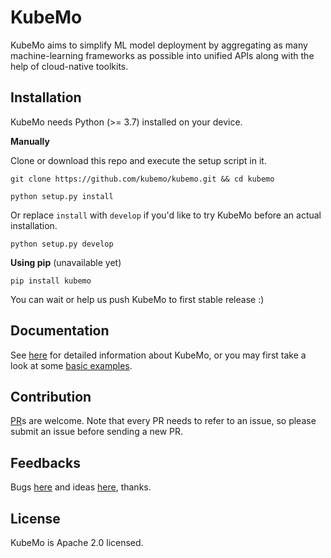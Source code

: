 # KubeMo

KubeMo aims to simplify ML model deployment by aggregating as many machine-learning frameworks as possible into unified APIs along with the help of cloud-native toolkits.


## Installation

KubeMo needs Python (>= 3.7) installed on your device.

**Manually**

Clone or download this repo and execute the setup script in it.

```
git clone https://github.com/kubemo/kubemo.git && cd kubemo

python setup.py install
```

Or replace `install` with `develop` if you'd like to try KubeMo before an actual installation.

```
python setup.py develop
```

**Using pip** (unavailable yet)

```
pip install kubemo
```

You can wait or help us push KubeMo to first stable release :)

## Documentation

See [here](https://kubemo.github.io/kubemo) for detailed information about KubeMo, or you may first take a look at some [basic examples](./example/).

## Contribution

[PR](https://github.com/kubemo/kubemo/pulls)s are welcome. Note that every PR needs to refer to an issue, so please submit an issue before sending a new PR.

## Feedbacks

Bugs [here](https://github.com/kubemo/kubemo/issues) and ideas [here](https://github.com/kubemo/kubemo/discussions), thanks.

## License

KubeMo is Apache 2.0 licensed.